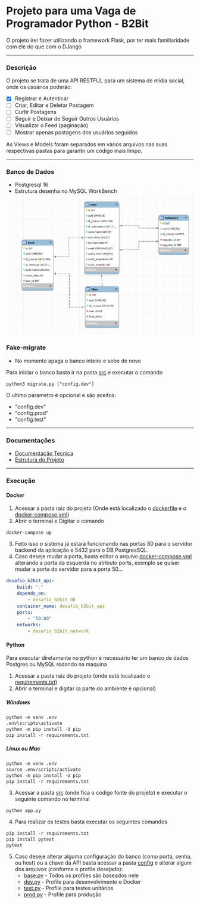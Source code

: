 # Projeto para uma Vaga de Programador Python - B2Bit

O projeto irei fazer utilizando o framework Flask, por ter mais familiaridade com ele do que com o DJango

---

### Descrição
O projeto se trata de uma API RESTFUL para um sistema de midia social, onde os usuários poderão:
- [x] Registrar e Autenticar
- [ ] Criar, Editar e Deletar Postagem
- [ ] Curtir Postagens
- [ ] Seguir e Deixar de Seguir Outros Usuários
- [ ] Visualizar o Feed (paginação)
- [ ] Mostrar apenas postagens dos usuários seguidos

As Views e Models foram separados em vários arquivos nas suas respectivas pastas para garantir um código mais limpo.

---

### Banco de Dados
* Postgresql 16
* Estrutura desenha no MySQL WorkBench
![Estrutura do Banco de Dados](./docs/estrutura_db.png)

### Fake-migrate
* No momento apaga o banco inteiro e sobe de novo

Para iniciar o banco basta ir na pasta [src](./src/) e executar o comando
```shell
python3 migrate.py ["config.dev"]
```
O ultimo parametro é opcional e são aceitos:
- "config.dev"
- "config.prod"
- "config.test"

---

### Documentações
- [Documentação Tecnica](./docs/README.md)
- [Estrutura do Projeto](./docs/estrutura_projeto.md)

---

### Execução
#### Docker
1. Acessar a pasta raiz do projeto (Onde está localizado o [dockerfile](./dockerfile) e o [docker-compose.yml](./docker-compose.yml))
2. Abrir o terminal e Digitar o comando
```shell
docker-compose up
```
3. Feito isso o sistema já estará funcionando nas portas 80 para o servidor backend da aplicação e 5432 para o DB PostgresSQL.
4. Caso deseje mudar a porta, basta editar o arquivo [docker-compose.yml](./docker-compose.yml) alterando a porta da esquerda no atributo ports, exemplo se quiser mudar a porta do servidor para a porta 50...
```yml
desafio_b2bit_api:
    build: "."
    depends_on: 
        - desafio_b2bit_db
    container_name: desafio_b2bit_api
    ports:
        - "50:80"
    networks: 
        - desafio_b2bit_network
```

#### Python
Para executar diretamente no python é necessário ter um banco de dados Postgres ou MySQL rodando na maquina

1. Acessar a pasta raiz do projeto (onde está localizado o [requirements.txt](./requirements.txt))
2. Abrir o terminal e digitar (a parte do ambiente é opcional)
##### Windows
```shell
python -m venv .env
.env\scripts\activate
python -m pip install -U pip
pip install -r requirements.txt
```
##### Linux ou Mac
```shell
python -m venv .env
source .env/scripts/activate
python -m pip install -U pip
pip install -r requirements.txt
```
3. Acessar a pasta [src](./src/) (onde fica o codigo fonte do projeto) e executar o seguinte comando no terminal
```shell
python app.py
```
4. Para realizar os testes basta executar os seguintes comandos
```shell
pip install -r requirements.txt
pip install pytest
pytest
```
5. Caso deseje alterar alguma configuração do banco (como porta, senha, ou host) ou a chave da API basta acessar a pasta [config](./src/config/) e alterar algum dos arquivos (conforme o profile desejado):
    - [base.py](./src/config/base.py) - Todos os profiles são baseados nele
    - [dev.py](./src/config/dev.py) - Profile para desenvolvimento e Docker
    - [test.py](./src/config/test.py) - Profile para testes unitários
    - [prod.py](./src/config/prod.py) - Profile para produção